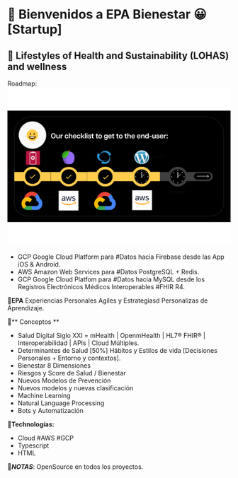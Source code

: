 
# 🔹 Bienvenidos a EPA Bienestar 😀 [Startup]
## 🔸 Lifestyles of Health and Sustainability (LOHAS) and wellness
Roadmap:
![Image text](https://github.com/drdalessandro/imagenes/blob/main/RoadMap-EPA-Bienestar.png)

- GCP Google Cloud Platform para #Datos hacia Firebase desde las App iOS & Android.
- AWS Amazon Web Services para #Datos PostgreSQL + Redis.
- GCP Google Cloud Platfom para #Datos hacia MySQL desde los Registros Electrónicos Médicos Interoperables #FHIR R4.


🔸**EPA**
Experiencias Personales Agiles y Estrategiasd Personalizas de Aprendizaje.

🔸** Conceptos **
- Salud Digital Siglo XXI = mHealth | OpenmHealth | HL7® FHIR® | Interoperabilidad | APIs | Cloud Múltiples.
- Determinantes de Salud [50%] Hábitos y Estilos de vida [Decisiones Personales + Entorno y contextos]. 
- Bienestar 8 Dimensiones
- Riesgos y Score de Salud / Bienestar
- Nuevos Modelos de Prevención
- Nuevos modelos y nuevas clasificación
- Machine Learning
- Natural Language Processing
- Bots y Automatización

🔸**Technologías:**
- Cloud #AWS #GCP
- Typescript
- HTML

📌***NOTAS***: 
OpenSource en todos los proyectos.
